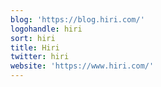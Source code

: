 ```yaml
---
blog: 'https://blog.hiri.com/'
logohandle: hiri
sort: hiri
title: Hiri
twitter: hiri
website: 'https://www.hiri.com/'
---
```


